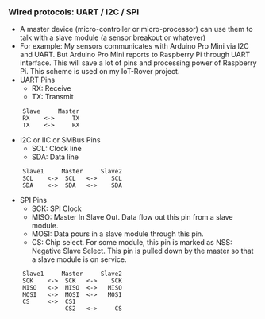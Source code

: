### Wired protocols: UART / I2C / SPI
* A master device (micro-controller or micro-processor) can use them to talk with a slave module (a sensor breakout or whatever)
* For example: My sensors communicates with Arduino Pro Mini via I2C and UART. But Arduino Pro Mini reports to Raspberry Pi through UART interface. This will save a lot of pins and processing power of Raspberry Pi. This scheme is used on my IoT-Rover project.
* UART Pins
  * RX: Receive
  * TX: Transmit
```
    Slave     Master  
    RX    <->     TX    
    TX    <->     RX
```
* I2C or IIC or SMBus Pins
  * SCL: Clock line
  * SDA: Data line
```
    Slave1     Master     Slave2
    SCL    <->  SCL   <->    SCL
    SDA    <->  SDA   <->    SDA
```
* SPI Pins
  * SCK: SPI Clock
  * MISO: Master In Slave Out. Data flow out this pin from a slave module.
  * MOSI: Data pours in a slave module through this pin.
  * CS: Chip select. For some module, this pin is marked as NSS: Negative Slave Select. This pin is pulled down by the master so that a slave module is on service. 
```
    Slave1     Master     Slave2
    SCK    <->  SCK   <->    SCK
    MISO   <->  MISO  <->   MISO
    MOSI   <->  MOSI  <->   MOSI
    CS     <->  CS1 
                CS2   <->     CS    
```
